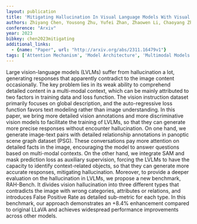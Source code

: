 ```yaml
---
layout: publication
title: 'Mitigating Hallucination In Visual Language Models With Visual Supervision'
authors: Zhiyang Chen, Yousong Zhu, Yufei Zhan, Zhaowen Li, Chaoyang Zhao, Jinqiao Wang, Ming Tang
conference: "Arxiv"
year: 2023
bibkey: chen2023mitigating
additional_links:
  - {name: "Paper", url: "http://arxiv.org/abs/2311.16479v1"}
tags: ['Attention Mechanism', 'Model Architecture', 'Multimodal Models', 'RAG', 'Training Techniques']
---
```

Large vision-language models (LVLMs) suffer from hallucination a lot,
generating responses that apparently contradict to the image content
occasionally. The key problem lies in its weak ability to comprehend detailed
content in a multi-modal context, which can be mainly attributed to two factors
in training data and loss function. The vision instruction dataset primarily
focuses on global description, and the auto-regressive loss function favors
text modeling rather than image understanding. In this paper, we bring more
detailed vision annotations and more discriminative vision models to facilitate
the training of LVLMs, so that they can generate more precise responses without
encounter hallucination. On one hand, we generate image-text pairs with
detailed relationship annotations in panoptic scene graph dataset (PSG). These
conversations pay more attention on detailed facts in the image, encouraging
the model to answer questions based on multi-modal contexts. On the other hand,
we integrate SAM and mask prediction loss as auxiliary supervision, forcing the
LVLMs to have the capacity to identify context-related objects, so that they
can generate more accurate responses, mitigating hallucination. Moreover, to
provide a deeper evaluation on the hallucination in LVLMs, we propose a new
benchmark, RAH-Bench. It divides vision hallucination into three different
types that contradicts the image with wrong categories, attributes or
relations, and introduces False Positive Rate as detailed sub-metric for each
type. In this benchmark, our approach demonstrates an +8.4% enhancement
compared to original LLaVA and achieves widespread performance improvements
across other models.
